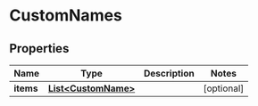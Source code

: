 
# CustomNames

## Properties
Name | Type | Description | Notes
------------ | ------------- | ------------- | -------------
**items** | [**List&lt;CustomName&gt;**](CustomName.md) |  |  [optional]



